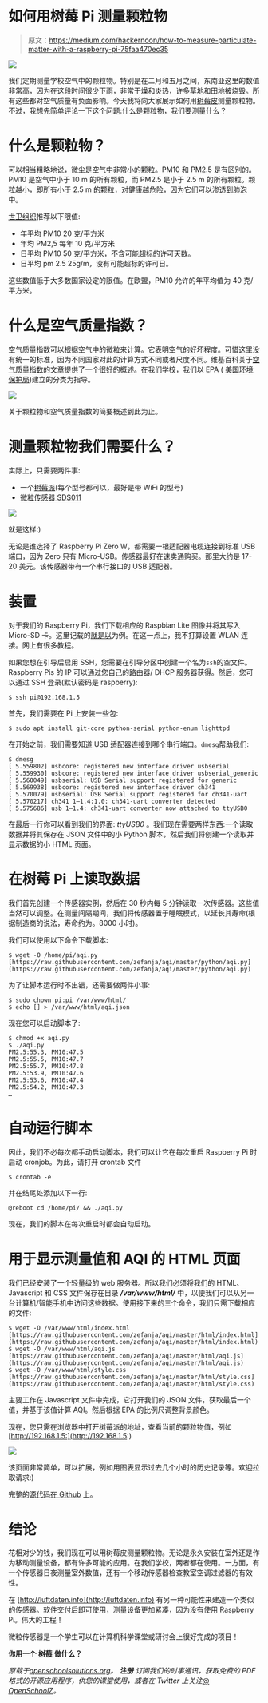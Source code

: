 # 如何用树莓 Pi 测量颗粒物

> 原文：<https://medium.com/hackernoon/how-to-measure-particulate-matter-with-a-raspberry-pi-75faa470ec35>

![](img/15c18d5f8c2ffb4ed6f00a6910d7bf98.png)

我们定期测量学校空气中的颗粒物。特别是在二月和五月之间，东南亚这里的数值非常高，因为在这段时间很少下雨，非常干燥和炎热，许多草地和田地被烧毁。所有这些都对空气质量有负面影响。今天我将向大家展示如何用[树莓皮](https://amzn.to/2t1hgK8)测量颗粒物。不过，我想先简单评论一下这个问题:什么是颗粒物，我们要测量什么？

# 什么是颗粒物？

可以相当粗略地说，微尘是空气中非常小的颗粒。PM10 和 PM2.5 是有区别的。PM10 是空气中小于 10 m 的所有颗粒，而 PM2.5 是小于 2.5 m 的所有颗粒。颗粒越小，即所有小于 2.5 m 的颗粒，对健康越危险，因为它们可以渗透到肺泡中。

[世卫组织](https://en.wikipedia.org/wiki/Particulates)推荐以下限值:

*   年平均 PM10 20 克/平方米
*   年均 PM2,5 每年 10 克/平方米
*   日平均 PM10 50 克/平方米，不含可能超标的许可天数。
*   日平均 pm 2.5 25g/m，没有可能超标的许可日。

这些数值低于大多数国家设定的限值。在欧盟，PM10 允许的年平均值为 40 克/平方米。

# 什么是空气质量指数？

空气质量指数可以根据空气中的微粒来计算。它表明空气的好坏程度。可惜这里没有统一的标准，因为不同国家对此的计算方式不同或者尺度不同。维基百科关于[空气质量指数](https://en.wikipedia.org/wiki/Air_quality_index)的文章提供了一个很好的概述。在我们学校，我们以 EPA ( [美国环境保护局](https://en.wikipedia.org/wiki/United_States_Environmental_Protection_Agency))建立的分类为指导。

![](img/477adb5679973f9ef8afa395fcde03f0.png)

关于颗粒物和空气质量指数的简要概述到此为止。

# 测量颗粒物我们需要什么？

实际上，只需要两件事:

*   一个[树莓派](https://amzn.to/2t1hgK8)(每个型号都可以，最好是带 WiFi 的型号)
*   [微粒传感器 SDS011](https://amzn.to/2MIBvFs)

![](img/9e88e442e75c06b51db2e5cb8535a4aa.png)

就是这样:)

无论是谁选择了 Raspberry Pi Zero W，都需要一根适配器电缆连接到标准 USB 端口，因为 Zero 只有 Micro-USB。传感器最好在速卖通购买。那里大约是 17-20 美元。该传感器带有一个串行接口的 USB 适配器。

# 装置

对于我们的 Raspberry Pi，我们下载相应的 Raspbian Lite 图像并将其写入 Micro-SD 卡。这里记载的[就是以](https://www.raspberrypi.org/documentation/installation/installing-images/README.md)为例。在这一点上，我不打算设置 WLAN 连接。网上有很多教程。

如果您想在引导后启用 SSH，您需要在引导分区中创建一个名为`ssh`的空文件。Raspberry Pis 的 IP 可以通过您自己的路由器/ DHCP 服务器获得。然后，您可以通过 SSH 登录(默认密码是 raspberry):

```
$ ssh pi@192.168.1.5
```

首先，我们需要在 Pi 上安装一些包:

```
$ sudo apt install git-core python-serial python-enum lighttpd
```

在开始之前，我们需要知道 USB 适配器连接到哪个串行端口。`dmesg`帮助我们:

```
$ dmesg 
[ 5.559802] usbcore: registered new interface driver usbserial 
[ 5.559930] usbcore: registered new interface driver usbserial_generic 
[ 5.560049] usbserial: USB Serial support registered for generic 
[ 5.569938] usbcore: registered new interface driver ch341 
[ 5.570079] usbserial: USB Serial support registered for ch341-uart 
[ 5.570217] ch341 1–1.4:1.0: ch341-uart converter detected 
[ 5.575686] usb 1–1.4: ch341-uart converter now attached to ttyUSB0
```

在最后一行你可以看到我们的界面: *ttyUSB0* 。我们现在需要两样东西:一个读取数据并将其保存在 JSON 文件中的小 Python 脚本，然后我们将创建一个读取并显示数据的小 HTML 页面。

# 在树莓 Pi 上读取数据

我们首先创建一个传感器实例，然后在 30 秒内每 5 分钟读取一次传感器。这些值当然可以调整。在测量间隔期间，我们将传感器置于睡眠模式，以延长其寿命(根据制造商的说法，寿命约为。8000 小时)。

我们可以使用以下命令下载脚本:

```
$ wget -O /home/pi/aqi.py [https://raw.githubusercontent.com/zefanja/aqi/master/python/aqi.py](https://raw.githubusercontent.com/zefanja/aqi/master/python/aqi.py)
```

为了让脚本运行时不出错，还需要做两件小事:

```
$ sudo chown pi:pi /var/www/html/ 
$ echo [] > /var/www/html/aqi.json
```

现在您可以启动脚本了:

```
$ chmod +x aqi.py
$ ./aqi.py
PM2.5:55.3, PM10:47.5
PM2.5:55.5, PM10:47.7
PM2.5:55.7, PM10:47.8
PM2.5:53.9, PM10:47.6
PM2.5:53.6, PM10:47.4
PM2.5:54.2, PM10:47.3
…
```

# 自动运行脚本

因此，我们不必每次都手动启动脚本，我们可以让它在每次重启 Raspberry Pi 时启动 cronjob。为此，请打开 crontab 文件

```
$ crontab -e
```

并在结尾处添加以下一行:

```
@reboot cd /home/pi/ && ./aqi.py
```

现在，我们的脚本在每次重启时都会自动启动。

# 用于显示测量值和 AQI 的 HTML 页面

我们已经安装了一个轻量级的 web 服务器。所以我们必须将我们的 HTML、Javascript 和 CSS 文件保存在目录 ***/var/www/html/*** 中，以便我们可以从另一台计算机/智能手机中访问这些数据。使用接下来的三个命令，我们只需下载相应的文件:

```
$ wget -O /var/www/html/index.html [https://raw.githubusercontent.com/zefanja/aqi/master/html/index.html](https://raw.githubusercontent.com/zefanja/aqi/master/html/index.html)
$ wget -O /var/www/html/aqi.js [https://raw.githubusercontent.com/zefanja/aqi/master/html/aqi.js](https://raw.githubusercontent.com/zefanja/aqi/master/html/aqi.js)
$ wget -O /var/www/html/style.css [https://raw.githubusercontent.com/zefanja/aqi/master/html/style.css](https://raw.githubusercontent.com/zefanja/aqi/master/html/style.css)
```

主要工作在 Javascript 文件中完成，它打开我们的 JSON 文件，获取最后一个值，并基于该值计算 AQI。然后根据 EPA 的比例尺调整背景颜色。

现在，您只需在浏览器中打开树莓派的地址，查看当前的颗粒物值，例如 [http://192.168.1.5:](http://192.168.1.5:)

![](img/05975e9043925d128c84629585a66287.png)

该页面非常简单，可以扩展，例如用图表显示过去几个小时的历史记录等。欢迎拉取请求:)

完整的[源代码在 Github](https://github.com/zefanja/aqi) 上。

# 结论

花相对少的钱，我们现在可以用树莓皮测量颗粒物。无论是永久安装在室外还是作为移动测量设备，都有许多可能的应用。在我们学校，两者都在使用。一方面，有一个传感器日夜测量室外数值，还有一个移动传感器检查教室空调过滤器的有效性。

在 [http://luftdaten.info](http://luftdaten.info) 有另一种可能性来建造一个类似的传感器。软件交付后即可使用，测量设备更加紧凑，因为没有使用 Raspberry Pi。伟大的工程！

微粒传感器是一个学生可以在计算机科学课堂或研讨会上很好完成的项目！

**你用一个** [**树莓**](https://openschoolsolutions.org/shutdown-servers-case-power-failure%e2%80%8a-%e2%80%8aups-nut-co/) **做什么？**

*原载于*[*openschoolsolutions.org*](https://openschoolsolutions.org/measure-particulate-matter-with-a-raspberry-pi/)*。* ***注册*** *订阅我们的时事通讯，获取免费的 PDF 格式的开源应用程序，供您的课堂使用，或者在 Twitter 上关注*[*@ OpenSchoolZ*](https://twitter.com/OpenSchoolZ)*。*